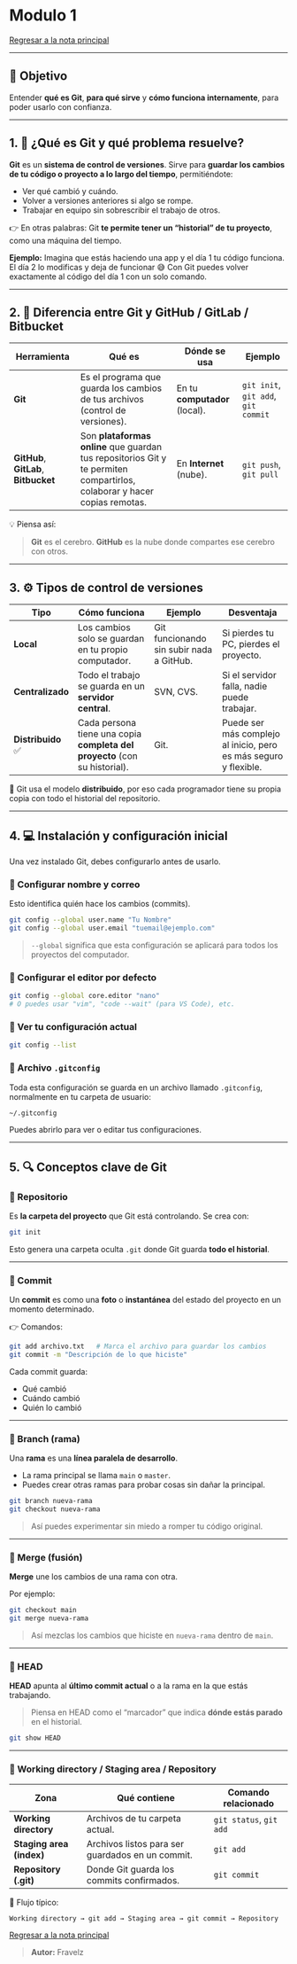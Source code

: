 
# Modulo 1

[Regresar a la nota principal](./../readme.md#-módulo-1-introducción-a-git)

---

## 🎯 Objetivo

Entender **qué es Git**, **para qué sirve** y **cómo funciona internamente**, para poder usarlo con confianza.

---

## 1. 🧠 ¿Qué es Git y qué problema resuelve?

**Git** es un **sistema de control de versiones**.
Sirve para **guardar los cambios de tu código o proyecto a lo largo del tiempo**, permitiéndote:

* Ver qué cambió y cuándo.
* Volver a versiones anteriores si algo se rompe.
* Trabajar en equipo sin sobrescribir el trabajo de otros.

👉 En otras palabras:
Git **te permite tener un “historial” de tu proyecto**, como una máquina del tiempo.

**Ejemplo:**
Imagina que estás haciendo una app y el día 1 tu código funciona.
El día 2 lo modificas y deja de funcionar 😅
Con Git puedes volver exactamente al código del día 1 con un solo comando.

---

## 2. 🔄 Diferencia entre Git y GitHub / GitLab / Bitbucket

| Herramienta                           | Qué es                                                                                                                    | Dónde se usa                  | Ejemplo                             |
| ------------------------------------- | ------------------------------------------------------------------------------------------------------------------------- | ----------------------------- | ----------------------------------- |
| **Git**                               | Es el programa que guarda los cambios de tus archivos (control de versiones).                                             | En tu **computador** (local). | `git init`, `git add`, `git commit` |
| **GitHub**, **GitLab**, **Bitbucket** | Son **plataformas online** que guardan tus repositorios Git y te permiten compartirlos, colaborar y hacer copias remotas. | En **Internet** (nube).       | `git push`, `git pull`              |

💡 Piensa así:

> **Git** es el cerebro.
> **GitHub** es la nube donde compartes ese cerebro con otros.

---

## 3. ⚙️ Tipos de control de versiones

| Tipo              | Cómo funciona                                                              | Ejemplo                                  | Desventaja                                                       |
| ----------------- | -------------------------------------------------------------------------- | ---------------------------------------- | ---------------------------------------------------------------- |
| **Local**         | Los cambios solo se guardan en tu propio computador.                       | Git funcionando sin subir nada a GitHub. | Si pierdes tu PC, pierdes el proyecto.                           |
| **Centralizado**  | Todo el trabajo se guarda en un **servidor central**.                      | SVN, CVS.                                | Si el servidor falla, nadie puede trabajar.                      |
| **Distribuido** ✅ | Cada persona tiene una copia **completa del proyecto** (con su historial). | Git.                                     | Puede ser más complejo al inicio, pero es más seguro y flexible. |

📘 Git usa el modelo **distribuido**, por eso cada programador tiene su propia copia con todo el historial del repositorio.

---

## 4. 💻 Instalación y configuración inicial

Una vez instalado Git, debes configurarlo antes de usarlo.

### 🔧 Configurar nombre y correo

Esto identifica quién hace los cambios (commits).

```bash
git config --global user.name "Tu Nombre"
git config --global user.email "tuemail@ejemplo.com"
```

> `--global` significa que esta configuración se aplicará para todos los proyectos del computador.

### 📝 Configurar el editor por defecto

```bash
git config --global core.editor "nano"
# O puedes usar "vim", "code --wait" (para VS Code), etc.
```

### 📄 Ver tu configuración actual

```bash
git config --list
```

### 🧩 Archivo `.gitconfig`

Toda esta configuración se guarda en un archivo llamado `.gitconfig`, normalmente en tu carpeta de usuario:

``` txt
~/.gitconfig
```

Puedes abrirlo para ver o editar tus configuraciones.

---

## 5. 🔍 Conceptos clave de Git

### 🧱 Repositorio

Es **la carpeta del proyecto** que Git está controlando.
Se crea con:

```bash
git init
```

Esto genera una carpeta oculta `.git` donde Git guarda **todo el historial**.

---

### 💬 Commit

Un **commit** es como una **foto** o **instantánea** del estado del proyecto en un momento determinado.

👉 Comandos:

```bash
git add archivo.txt   # Marca el archivo para guardar los cambios
git commit -m "Descripción de lo que hiciste"
```

Cada commit guarda:

* Qué cambió
* Cuándo cambió
* Quién lo cambió

---

### 🌿 Branch (rama)

Una **rama** es una **línea paralela de desarrollo**.

* La rama principal se llama `main` o `master`.
* Puedes crear otras ramas para probar cosas sin dañar la principal.

```bash
git branch nueva-rama
git checkout nueva-rama
```

> Así puedes experimentar sin miedo a romper tu código original.

---

### 🔗 Merge (fusión)

**Merge** une los cambios de una rama con otra.

Por ejemplo:

```bash
git checkout main
git merge nueva-rama
```

> Así mezclas los cambios que hiciste en `nueva-rama` dentro de `main`.

---

### 🎯 HEAD

**HEAD** apunta al **último commit actual** o a la rama en la que estás trabajando.

> Piensa en HEAD como el “marcador” que indica **dónde estás parado** en el historial.

```bash
git show HEAD
```

---

### 📂 Working directory / Staging area / Repository

| Zona                     | Qué contiene                                     | Comando relacionado     |
| ------------------------ | ------------------------------------------------ | ----------------------- |
| **Working directory**    | Archivos de tu carpeta actual.                   | `git status`, `git add` |
| **Staging area (index)** | Archivos listos para ser guardados en un commit. | `git add`               |
| **Repository (.git)**    | Donde Git guarda los commits confirmados.        | `git commit`            |

🔁 Flujo típico:

``` txt
Working directory → git add → Staging area → git commit → Repository
```

[Regresar a la nota principal](./../readme.md#-módulo-1-introducción-a-git)

> **Autor:** Fravelz
